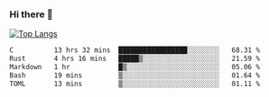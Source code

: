 ### Hi there 👋

<!--
**3Xpl0it3r/3Xpl0it3r** is a ✨ _special_ ✨ repository because its `README.md` (this file) appears on your GitHub profile.

Here are some ideas to get you started:

- 🔭 I’m currently working on ...
- 🌱 I’m currently learning ...
- 👯 I’m looking to collaborate on ...
- 🤔 I’m looking for help with ...
- 💬 Ask me about ...
- 📫 How to reach me: ...
- 😄 Pronouns: ...
- ⚡ Fun fact: ...
-->


[![Top Langs](https://github-readme-stats.vercel.app/api/top-langs/?username=3Xpl0it3r&layout=compact)](https://github.com/3Xpl0it3r/3Xpl0it3r)

<!--START_SECTION:waka-->

```txt
C          13 hrs 32 mins  █████████████████░░░░░░░░   68.31 %
Rust       4 hrs 16 mins   █████▒░░░░░░░░░░░░░░░░░░░   21.59 %
Markdown   1 hr            █▒░░░░░░░░░░░░░░░░░░░░░░░   05.06 %
Bash       19 mins         ▒░░░░░░░░░░░░░░░░░░░░░░░░   01.64 %
TOML       13 mins         ▒░░░░░░░░░░░░░░░░░░░░░░░░   01.11 %
```

<!--END_SECTION:waka-->
